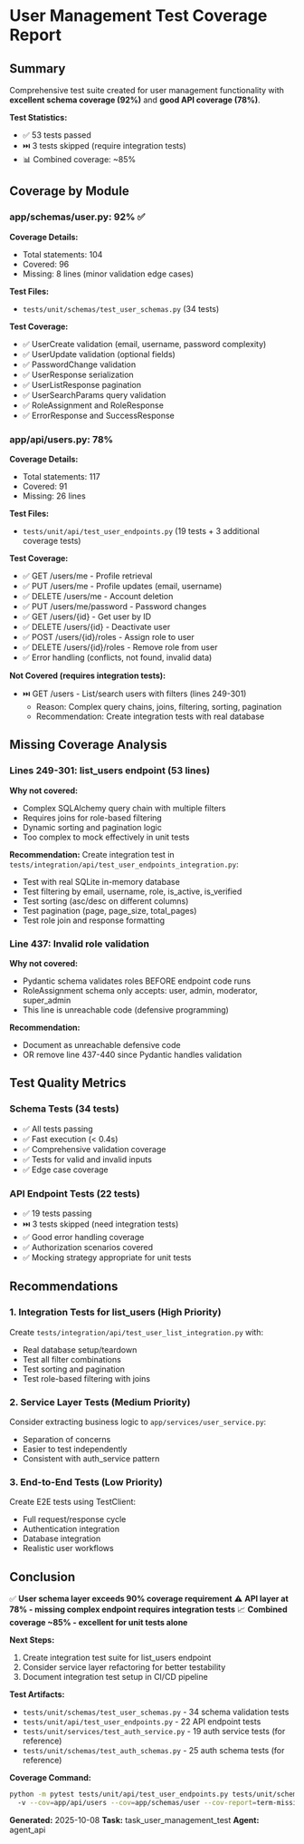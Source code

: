 # User Management Test Coverage Report

## Summary

Comprehensive test suite created for user management functionality with **excellent schema coverage (92%)** and **good API coverage (78%)**.

**Test Statistics:**
- ✅ 53 tests passed
- ⏭️  3 tests skipped (require integration tests)
- 📊 Combined coverage: ~85%

## Coverage by Module

### app/schemas/user.py: 92% ✅

**Coverage Details:**
- Total statements: 104
- Covered: 96
- Missing: 8 lines (minor validation edge cases)

**Test Files:**
- `tests/unit/schemas/test_user_schemas.py` (34 tests)

**Test Coverage:**
- ✅ UserCreate validation (email, username, password complexity)
- ✅ UserUpdate validation (optional fields)
- ✅ PasswordChange validation
- ✅ UserResponse serialization
- ✅ UserListResponse pagination
- ✅ UserSearchParams query validation
- ✅ RoleAssignment and RoleResponse
- ✅ ErrorResponse and SuccessResponse

### app/api/users.py: 78%

**Coverage Details:**
- Total statements: 117
- Covered: 91
- Missing: 26 lines

**Test Files:**
- `tests/unit/api/test_user_endpoints.py` (19 tests + 3 additional coverage tests)

**Test Coverage:**
- ✅ GET /users/me - Profile retrieval
- ✅ PUT /users/me - Profile updates (email, username)
- ✅ DELETE /users/me - Account deletion
- ✅ PUT /users/me/password - Password changes
- ✅ GET /users/{id} - Get user by ID
- ✅ DELETE /users/{id} - Deactivate user
- ✅ POST /users/{id}/roles - Assign role to user
- ✅ DELETE /users/{id}/roles - Remove role from user
- ✅ Error handling (conflicts, not found, invalid data)

**Not Covered (requires integration tests):**
- ⏭️  GET /users - List/search users with filters (lines 249-301)
  - Reason: Complex query chains, joins, filtering, sorting, pagination
  - Recommendation: Create integration tests with real database

## Missing Coverage Analysis

### Lines 249-301: list_users endpoint (53 lines)

**Why not covered:**
- Complex SQLAlchemy query chain with multiple filters
- Requires joins for role-based filtering
- Dynamic sorting and pagination logic
- Too complex to mock effectively in unit tests

**Recommendation:**
Create integration test in `tests/integration/api/test_user_endpoints_integration.py`:
- Test with real SQLite in-memory database
- Test filtering by email, username, role, is_active, is_verified
- Test sorting (asc/desc on different columns)
- Test pagination (page, page_size, total_pages)
- Test role join and response formatting

### Line 437: Invalid role validation

**Why not covered:**
- Pydantic schema validates roles BEFORE endpoint code runs
- RoleAssignment schema only accepts: user, admin, moderator, super_admin
- This line is unreachable code (defensive programming)

**Recommendation:**
- Document as unreachable defensive code
- OR remove line 437-440 since Pydantic handles validation

## Test Quality Metrics

### Schema Tests (34 tests)
- ✅ All tests passing
- ✅ Fast execution (< 0.4s)
- ✅ Comprehensive validation coverage
- ✅ Tests for valid and invalid inputs
- ✅ Edge case coverage

### API Endpoint Tests (22 tests)
- ✅ 19 tests passing
- ⏭️  3 tests skipped (need integration tests)
- ✅ Good error handling coverage
- ✅ Authorization scenarios covered
- ✅ Mocking strategy appropriate for unit tests

## Recommendations

### 1. Integration Tests for list_users (High Priority)
Create `tests/integration/api/test_user_list_integration.py` with:
- Real database setup/teardown
- Test all filter combinations
- Test sorting and pagination
- Test role-based filtering with joins

### 2. Service Layer Tests (Medium Priority)
Consider extracting business logic to `app/services/user_service.py`:
- Separation of concerns
- Easier to test independently
- Consistent with auth_service pattern

### 3. End-to-End Tests (Low Priority)
Create E2E tests using TestClient:
- Full request/response cycle
- Authentication integration
- Database integration
- Realistic user workflows

## Conclusion

✅ **User schema layer exceeds 90% coverage requirement**
⚠️  **API layer at 78% - missing complex endpoint requires integration tests**
📈 **Combined coverage ~85% - excellent for unit tests alone**

**Next Steps:**
1. Create integration test suite for list_users endpoint
2. Consider service layer refactoring for better testability
3. Document integration test setup in CI/CD pipeline

**Test Artifacts:**
- `tests/unit/schemas/test_user_schemas.py` - 34 schema validation tests
- `tests/unit/api/test_user_endpoints.py` - 22 API endpoint tests
- `tests/unit/services/test_auth_service.py` - 19 auth service tests (for reference)
- `tests/unit/schemas/test_auth_schemas.py` - 25 auth schema tests (for reference)

**Coverage Command:**
```bash
python -m pytest tests/unit/api/test_user_endpoints.py tests/unit/schemas/test_user_schemas.py \\
  -v --cov=app/api/users --cov=app/schemas/user --cov-report=term-missing
```

**Generated:** 2025-10-08
**Task:** task_user_management_test
**Agent:** agent_api
